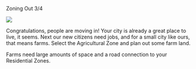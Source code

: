 Zoning Out 3/4

![](docs/images/tutorial-zone-2-[3].png)

Congratulations, people are moving in! Your city is already a great place to live, it seems. Next our new citizens need jobs, and for a small city like ours, that means farms. Select the Agricultural Zone and plan out some farm land.

Farms need large amounts of space and a road connection to your Residential Zones.

